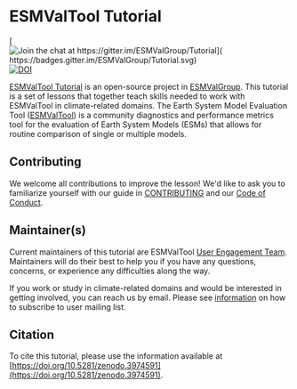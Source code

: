 # ESMValTool Tutorial

[![Join the chat at https://gitter.im/ESMValGroup/Tutorial](
https://badges.gitter.im/ESMValGroup/Tutorial.svg)](
https://gitter.im/ESMValGroup/Tutorial)
[![DOI](https://zenodo.org/badge/DOI/10.5281/zenodo.3974592.svg)](
https://doi.org/10.5281/zenodo.3974592)


[ESMValTool Tutorial][tutorial-site] is an open-source project in
[ESMValGroup][ESMValTool-site].
This tutorial is a set of lessons that together teach skills needed to work
with ESMValTool in climate-related domains.
The Earth System Model Evaluation Tool ([ESMValTool][ESMValTool-site]) is a
community diagnostics and performance metrics tool for the evaluation of
Earth System Models (ESMs) that allows for routine comparison of single or
multiple models.

## Contributing

We welcome all contributions to improve the lesson!
We'd like to ask you to familiarize yourself with our guide in
[CONTRIBUTING](CONTRIBUTING.md) and our [Code of Conduct](CODE_OF_CONDUCT.md).

## Maintainer(s)

Current maintainers of this tutorial are ESMValTool
[User Engagement Team][user-engagement].
Maintainers will do their
best to help you if you have any questions, concerns, or experience any
difficulties along the way.

If you work or study in climate-related domains and would be interested
in getting involved, you can reach us by email.
Please see [information][contact-info] on how to subscribe to user mailing list.

## Citation

To cite this tutorial, please use the information available at
[https://doi.org/10.5281/zenodo.3974591](https://doi.org/10.5281/zenodo.3974591).

[ESMValTool-site]: https://www.esmvaltool.org/
[ESMValTool-doc]: https://esmvaltool.readthedocs.io/en/latest/
[tutorial-repo]: https://tutorial.esmvaltool.org/
[tutorial-site]: https://tutorial.esmvaltool.org/
[user-engagement]: https://github.com/orgs/ESMValGroup/teams/userengagementteam
[contact-info]: https://docs.esmvaltool.org/en/latest/introduction.html#user-mailing-list